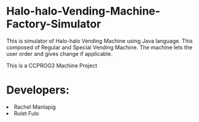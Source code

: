 # Halo-halo-Vending-Machine-Factory-Simulator
This is simulator of Halo-halo Vending Machine using Java language. This composed of Regular and Special Vending Machine. The machine lets the user order and gives change if applicable.

This is a CCPROG3 Machine Project

# Developers:
<li> Rachel Manlapig
<li> Rulet Fulo
